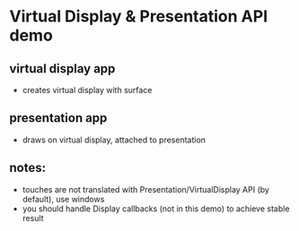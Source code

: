 # Virtual Display & Presentation API demo

## virtual display app
- creates virtual display with surface

## presentation app
- draws on virtual display, attached to presentation

## notes:
- touches are not translated with Presentation/VirtualDisplay API (by default), use windows
- you should handle Display callbacks (not in this demo) to achieve stable result